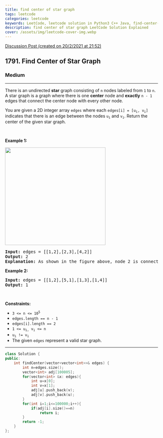 ```yaml
---
title: find center of star graph
tags: leetcode
categories: leetcode
keywords: LeetCode, leetcode solution in Python3 C++ Java, find-center-of-star-graph solution
description: find center of star graph LeetCode Solution Explained
cover: /assets/img/leetcode-cover-img.webp
---
```





[Discussion Post (created on 20/2/2021 at 21:52)](https://leetcode.com/problems/find-center-of-star-graph/discuss/1118885/Simple-or-C%2B%2B)  
<h2>1791. Find Center of Star Graph</h2><h3>Medium</h3><hr><div><p>There is an undirected <strong>star</strong> graph consisting of <code>n</code> nodes labeled from <code>1</code> to <code>n</code>. A star graph is a graph where there is one <strong>center</strong> node and <strong>exactly</strong> <code>n - 1</code> edges that connect the center node with every other node.</p>

<p>You are given a 2D integer array <code>edges</code> where each <code>edges[i] = [u<sub>i</sub>, v<sub>i</sub>]</code> indicates that there is an edge between the nodes <code>u<sub>i</sub></code> and <code>v<sub>i</sub></code>. Return the center of the given star graph.</p>

<p>&nbsp;</p>
<p><strong>Example 1:</strong></p>
<img alt="" src="https://assets.leetcode.com/uploads/2021/02/24/star_graph.png" style="width: 331px; height: 321px;">
<pre><strong>Input:</strong> edges = [[1,2],[2,3],[4,2]]
<strong>Output:</strong> 2
<strong>Explanation:</strong> As shown in the figure above, node 2 is connected to every other node, so 2 is the center.
</pre>

<p><strong>Example 2:</strong></p>

<pre><strong>Input:</strong> edges = [[1,2],[5,1],[1,3],[1,4]]
<strong>Output:</strong> 1
</pre>

<p>&nbsp;</p>
<p><strong>Constraints:</strong></p>

<ul>
	<li><code>3 &lt;= n &lt;= 10<sup>5</sup></code></li>
	<li><code>edges.length == n - 1</code></li>
	<li><code>edges[i].length == 2</code></li>
	<li><code>1 &lt;= u<sub>i,</sub> v<sub>i</sub> &lt;= n</code></li>
	<li><code>u<sub>i</sub> != v<sub>i</sub></code></li>
	<li>The given <code>edges</code> represent a valid star graph.</li>
</ul></div>

---




```cpp
class Solution {
public:
    int findCenter(vector<vector<int>>& edges) {
        int n=edges.size();
        vector<int> adj[100005];
        for(vector<int> &x: edges){
            int u=x[0];
            int v=x[1];
            adj[u].push_back(v);
            adj[v].push_back(u);
        }
        for(int i=1;i<=100000;i++){
            if(adj[i].size()==n)
                return i;
        }
        return -1;
    }
};
```
